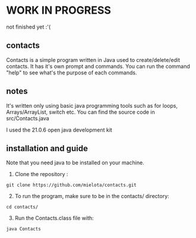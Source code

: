 # WORK IN PROGRESS 
not finished yet :'(

## contacts
Contacts is a simple program written in Java used to create/delete/edit contacts.
It has it's own prompt and commands. 
You can run the command "help" to see what's the purpose of each commands.

## notes
It's written only using basic java programming tools such as for loops, Arrays/ArrayList, switch etc.
You can find the source code in src/Contacts.java

I used the 21.0.6 open java development kit

## installation and guide

Note that you need java to be installed on your machine.

1. Clone the repository : 
```
git clone https://github.com/mielota/contacts.git
```

2. To run the program, make sure to be in the contacts/ directory:
```
cd contacts/
```

3. Run the Contacts.class file with:
```
java Contacts
```
